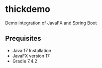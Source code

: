 # thickdemo
 Demo integration of JavaFX and Spring Boot
 
 ## Prequisites
 - Java 17 Installation
 - JavaFX version 17
 - Gradle 7.4.2
